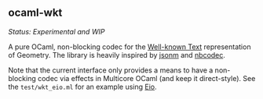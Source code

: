 ocaml-wkt
---------

*Status: Experimental and WIP*

A pure OCaml, non-blocking codec for the [Well-known Text](https://en.wikipedia.org/wiki/Well-known_text_representation_of_geometry) representation of Geometry. The library is heavily inspired by [jsonm](https://erratique.ch/software/jsonm) and [nbcodec](https://erratique.ch/repos/nbcodec).

Note that the current interface only provides a means to have a non-blocking codec via effects in Multicore OCaml (and keep it direct-style). See the `test/wkt_eio.ml` for an example using [Eio](https://github.com/ocaml-multicore/eio).